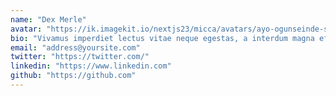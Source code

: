```yaml
---
name: "Dex Merle"
avatar: "https://ik.imagekit.io/nextjs23/micca/avatars/ayo-ogunseinde-sibVwORYqs0-unsplash.jpg"
bio: "Vivamus imperdiet lectus vitae neque egestas, a interdum magna efficitur. Morbi ligula est, dapibus vitae diam eu, placerat pretium ligula."
email: "address@yoursite.com"
twitter: "https://twitter.com/"
linkedin: "https://www.linkedin.com"
github: "https://github.com"
---
```

